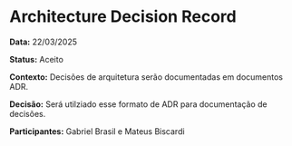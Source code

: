 # Architecture Decision Record

**Data:** 22/03/2025

**Status:**
Aceito

**Contexto:**
Decisões de arquitetura serão documentadas em documentos ADR.

**Decisão:**
Será utilziado esse formato de ADR para documentação de decisões.

**Participantes:**
Gabriel Brasil e Mateus Biscardi
